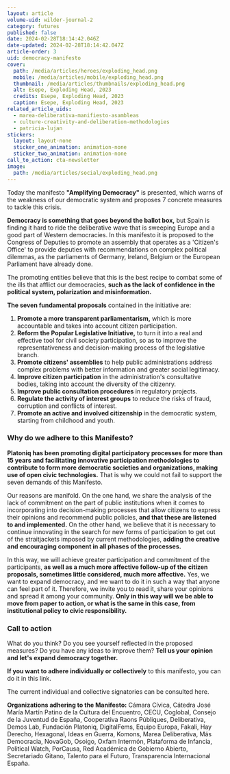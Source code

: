 ```yaml
---
layout: article
volume-uid: wilder-journal-2
category: futures
published: false
date: 2024-02-28T18:14:42.046Z
date-updated: 2024-02-28T18:14:42.047Z
article-order: 3
uid: democracy-manifesto
cover:
  path: /media/articles/heroes/exploding_head.png
  mobile: /media/articles/mobile/exploding_head.png
  thumbnail: /media/articles/thumbnails/exploding_head.png
  alt: Esepe, Exploding Head, 2023
  credits: Esepe, Exploding Head, 2023
  caption: Esepe, Exploding Head, 2023
related_article_uids:
  - marea-deliberativa-manifiesto-asambleas
  - culture-creativity-and-deliberation-methodologies
  - patricia-lujan
stickers:
  layout: layout-none
  sticker_one_animation: animation-none
  sticker_two_animation: animation-none
call_to_action: cta-newsletter
image:
  path: /media/articles/social/exploding_head.png
---
```

Today the manifesto **"Amplifying Democracy"** is presented, which warns of the weakness of our democratic system and proposes 7 concrete measures to tackle this crisis. 

**Democracy is something that goes beyond the ballot box,** but Spain is finding it hard to ride the deliberative wave that is sweeping Europe and a good part of Western democracies. In this manifesto it is proposed to the Congress of Deputies to promote an assembly that operates as a 'Citizen's Office' to provide deputies with recommendations on complex political dilemmas, as the parliaments of Germany, Ireland, Belgium or the European Parliament have already done. 

The promoting entities believe that this is the best recipe to combat some of the ills that afflict our democracies, **such as the lack of confidence in the political system, polarization and misinformation.**

**The seven fundamental proposals** contained in the initiative are:

1. **Promote a more transparent parliamentarism,** which is more accountable and takes into account citizen participation.
2. **Reform the Popular Legislative Initiative,** to turn it into a real and effective tool for civil society participation, so as to improve the representativeness and decision-making process of the legislative branch.
3. **Promote citizens' assemblies** to help public administrations address complex problems with better information and greater social legitimacy.
4. **Improve citizen participation** in the administration's consultative bodies, taking into account the diversity of the citizenry.
5. **Improve public consultation procedures** in regulatory projects.
6. **Regulate the activity of interest groups** to reduce the risks of fraud, corruption and conflicts of interest.
7. **Promote an active and involved citizenship** in the democratic system, starting from childhood and youth.

### Why do we adhere to this Manifesto?

**Platoniq has been promoting digital participatory processes for more than 15 years and facilitating innovative participation methodologies to contribute to form more democratic societies and organizations, making use of open civic technologies.** That is why we could not fail to support the seven demands of this Manifesto.

Our reasons are manifold. On the one hand, we share the analysis of the lack of commitment on the part of public institutions when it comes to incorporating into decision-making processes that allow citizens to express their opinions and recommend public policies, **and that these are listened to and implemented.** On the other hand, we believe that it is necessary to continue innovating in the search for new forms of participation to get out of the straitjackets imposed by current methodologies, **adding the creative and encouraging component in all phases of the processes.** 

In this way, we will achieve greater participation and commitment of the participants, **as well as a much more affective follow-up of the citizen proposals, sometimes little considered, much more affective.** Yes, we want to expand democracy, and we want to do it in such a way that anyone can feel part of it. Therefore, we invite you to read it, share your opinions and spread it among your community. **Only in this way will we be able to move from paper to action, or what is the same in this case, from institutional policy to civic responsibility.**

### Call to action

What do you think? Do you see yourself reflected in the proposed measures? Do you have any ideas to improve them? **Tell us your opinion and let's expand democracy together.**

**If you want to adhere individually or collectively** to this manifesto, you can do it in this link.

The current individual and collective signatories can be consulted here.

**Organizations adhering to the Manifesto:** Cámara Cívica, Cátedra José María Martín Patino de la Cultura del Encuentro, CECU, Coglobal, Consejo de la Juventud de España, Cooperativa Raons Públiques, Deliberativa, Demos Lab, Fundación Platoniq, DigitalFems, Equipo Europa, Fakali, Hay Derecho, Hexagonal, Ideas en Guerra, Komons, Marea Deliberativa, Más Democracia, NovaGob, Osoigo, Oxfam Intermón, Plataforma de Infancia, Political Watch, PorCausa, Red Académica de Gobierno Abierto, Secretariado Gitano, Talento para el Futuro, Transparencia Internacional España.
